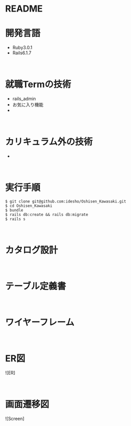 # README

# 開発言語
* Ruby3.0.1
* Rails6.1.7

<br>

# 就職Termの技術

* rails_admin
* お気に入り機能
* 


<br>

# カリキュラム外の技術
* 

<br>

# 実行手順
```
$ git clone git@github.com:idesho/Oshisen_Kawasaki.git
$ cd Oshisen_Kawasaki
$ bundle
$ rails db:create && rails db:migrate
$ rails s
```

<br>

# カタログ設計


<br>

# テーブル定義書


<br>

# ワイヤーフレーム


<br>

# ER図
![ER]

<br>

# 画面遷移図
![Screen]